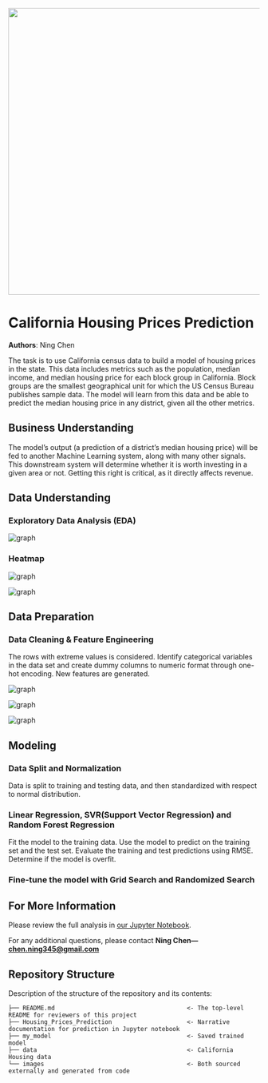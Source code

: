 <p>
<img src="images/CA.jpg" width="900" height="574">
</p>


# California Housing Prices Prediction

**Authors**: Ning Chen

The task is to use California census data to build a model of housing prices in the state. This data includes metrics such as the population, median income, and median housing price for each block group in California. Block groups are the smallest geographical unit for which the US Census Bureau publishes sample data. The model will learn from this data and be able to predict the median housing price in any district, given all the other metrics.

## Business Understanding

The model’s output (a prediction of a district’s median housing price) will be fed to another Machine Learning system, along with many other signals. This downstream system will determine whether it is worth investing in a given area or not. Getting this right is critical, as it directly affects revenue.

## Data Understanding


### Exploratory Data Analysis (EDA)

![graph](images/attribute_histogram_plots.png)




### Heatmap

![graph](images/housing_prices_scatterplot.png)

![graph](images/california_housing_prices_plot.png)







## Data Preparation

### Data Cleaning & Feature Engineering
The rows with extreme values is considered. Identify categorical variables in the data set and create dummy columns to numeric format through one-hot encoding. New features are generated.

![graph](images/scatter_matrix_plot.png)

![graph](images/rooms_vs_house_value_scatterplot.png)

![graph](images/income_vs_house_value_scatterplot.png)

## Modeling

### Data Split and Normalization
Data is split to training and testing data, and then standardized with respect to normal distribution.

### Linear Regression, SVR(Support Vector Regression) and Random Forest Regression

Fit the model to the training data. Use the model to predict on the training set and the test set. Evaluate the training and test predictions using RMSE. Determine if the model is overfit.

### Fine-tune the model with Grid Search and Randomized Search





## For More Information

Please review the full analysis in [our Jupyter Notebook]().

For any additional questions, please contact **Ning Chen—chen.ning345@gmail.com**

## Repository Structure

Description of the structure of the repository and its contents:

```
├── README.md                                     <- The top-level README for reviewers of this project
├── Housing_Prices_Prediction                     <- Narrative documentation for prediction in Jupyter notebook
├── my_model                                      <- Saved trained model
├── data                                          <- California Housing data
└── images                                        <- Both sourced externally and generated from code

```
